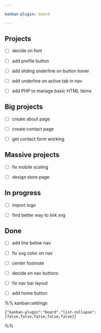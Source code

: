 ```yaml
---

kanban-plugin: board

---
```


## Projects

- [ ] decide on font
- [ ] add profile button
- [ ] add sliding underline on button hover
- [ ] add underline on active tab in nav
- [ ] add PHP to manage basic HTML items


## Big projects

- [ ] create about page
- [ ] create contact page
- [ ] get contact form working


## Massive projects

- [ ] fix mobile scaling
- [ ] design store page


## In progress

- [ ] import logo
- [ ] find better way to link svg


## Done

- [ ] add line below nav
- [ ] fix svg color on nav
- [ ] center footnote
- [ ] decide on nav buttons
- [ ] fix nav bar layout
- [ ] add home button




%% kanban:settings
```
{"kanban-plugin":"board","list-collapse":[false,false,false,false,false]}
```
%%